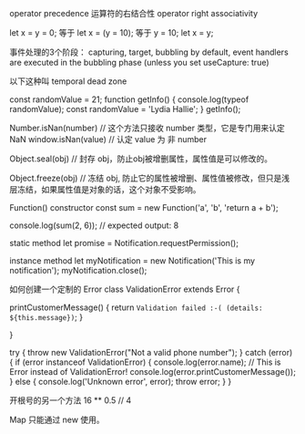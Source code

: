 operator precedence
运算符的右结合性 operator right associativity

let x = y = 0;
等于
let x = (y = 10);
等于
y = 10;
let x = y;

事件处理的3个阶段：
capturing, target, bubbling
by default, event handlers are executed in the bubbling phase (unless you set useCapture: true)

以下这种叫 temporal dead zone

const randomValue = 21;
function getInfo() {
  console.log(typeof randomValue);
  const randomValue = 'Lydia Hallie';
}
getInfo();

Number.isNan(number) // 这个方法只接收 number 类型，它是专门用来认定 NaN
window.isNan(value)  // 认定 value 为 非 number

Object.seal(obj)  // 封存 obj，防止obj被增删属性，属性值是可以修改的。

Object.freeze(obj)  // 冻结 obj, 防止它的属性被增删、属性值被修改，但只是浅层冻结，如果属性值是对象的话，这个对象不受影响。


Function() constructor
const sum = new Function('a', 'b', 'return a + b');

console.log(sum(2, 6));
// expected output: 8



static method
let promise = Notification.requestPermission();

instance method
let myNotification = new Notification('This is my notification');
myNotification.close();

如何创建一个定制的 Error
class ValidationError extends Error {

  printCustomerMessage() {
    return `Validation failed :-( (details: ${this.message})`;
  }

}

try {
  throw new ValidationError("Not a valid phone number");
} catch (error) {
   if (error instanceof ValidationError) {
    console.log(error.name); // This is Error instead of ValidationError!
    console.log(error.printCustomerMessage());
  } else {
    console.log('Unknown error', error);
    throw error;
  }
}

开根号的另一个方法
16 ** 0.5  // 4

Map 只能通过 new 使用。
